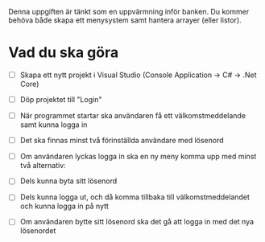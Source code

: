 Denna uppgiften är tänkt som en uppvärmning inför banken. Du kommer behöva både skapa ett menysystem samt hantera arrayer (eller listor).

# Vad du ska göra

- [ ]  Skapa ett nytt projekt i Visual Studio (Console Application → C# → .Net Core)
- [ ]  Döp projektet till "Login"
- [ ]  När programmet startar ska användaren få ett välkomstmeddelande samt kunna logga in
- [ ]  Det ska finnas minst två förinställda användare med lösenord
- [ ]  Om användaren lyckas logga in ska en ny meny komma upp med minst två alternativ:
- [ ]  Dels kunna byta sitt lösenord
- [ ]  Dels kunna logga ut, och då komma tillbaka till välkomstmeddelandet och kunna logga in på nytt
- [ ]  Om användaren bytte sitt lösenord ska det gå att logga in med det nya lösenordet


